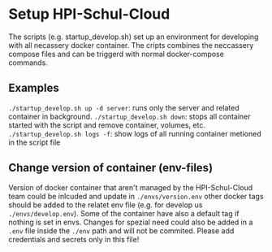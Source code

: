# Setup HPI-Schul-Cloud

The scripts (e.g. startup_develop.sh) set up an environment for developing with all necassery docker container. The cripts combines the neccassery compose files and can be triggerd with normal docker-compose commands.

## Examples

`./startup_develop.sh up -d server`: runs only the server and related container in background.
`./startup_develop.sh down`: stops all container started with the script and remove container, volumes, etc.
`./startup_develop.sh logs -f`: show logs of all running container metioned in the script file

## Change version of container (env-files)

Version of docker container that aren't managed by the HPI-Schul-Cloud team could be inlcuded and update in `./envs/version.env` other docker tags should be added to the relatet env file (e.g. for develop us `./envs/develop.env`). Some of the container have also a default tag if nothing is set in envs. Changes for spezial need could also be added in a `.env` file inside the `./env` path and will not be commited. Please add credentials and secrets only in this file!